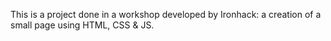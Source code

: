 This is a project done in a workshop developed by Ironhack: a creation of a small page using HTML, CSS & JS.
